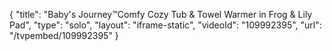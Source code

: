 {
    "title": "Baby's Journey&trade;Comfy Cozy Tub &amp; Towel Warmer in Frog &amp; Lily Pad",
    "type": "solo",
    "layout": "iframe-static",
    "videoId": "109992395",
    "url": "\/tvpembed\/109992395"
}